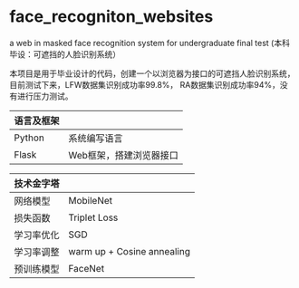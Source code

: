 # face_recogniton_websites
a web in masked face recognition system for undergraduate final test (本科毕设：可遮挡的人脸识别系统）

本项目是用于毕业设计的代码，创建一个以浏览器为接口的可遮挡人脸识别系统，目前测试下来，LFW数据集识别成功率99.8%， RA数据集识别成功率94%，没有进行压力测试。

| 语言及框架  |   |
| :----  | :----  |
| Python  |  系统编写语言 |
| Flask | Web框架，搭建浏览器接口 |

|  技术金字塔   |   |
|  :----  | :----  |
| 网络模型  | MobileNet |
| 损失函数 | Triplet Loss |
| 学习率优化 | SGD |
| 学习率调整 | warm up + Cosine annealing |
| 预训练模型 | FaceNet  |
